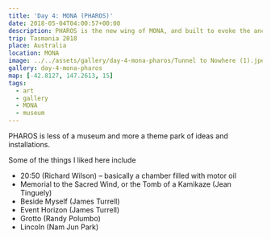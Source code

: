 ```yaml
---
title: 'Day 4: MONA (PHAROS)'
date: 2018-05-04T04:00:57+00:00
description: PHAROS is the new wing of MONA, and built to evoke the ancient lighthouse of Alexandria.
trip: Tasmania 2018
place: Australia
location: MONA
image: ../../assets/gallery/day-4-mona-pharos/Tunnel to Nowhere (1).jpeg
gallery: day-4-mona-pharos
map: [-42.8127, 147.2613, 15]
tags:
  - art
  - gallery
  - MONA
  - museum
---
```


PHAROS is less of a museum and more a theme park of ideas and installations.

Some of the things I liked here include

- 20:50 (Richard Wilson) &#8211; basically a chamber filled with motor oil
- Memorial to the Sacred Wind, or the Tomb of a Kamikaze (Jean Tinguely)
- Beside Myself (James Turrell)
- Event Horizon (James Turrell)
- Grotto (Randy Polumbo)
- Lincoln (Nam Jun Park)
